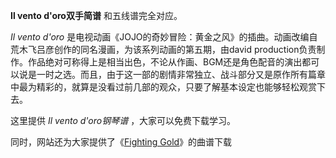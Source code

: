 

**Il vento d'oro双手简谱** 和五线谱完全对应。

_Il vento d'oro_ 是电视动画《JOJO的奇妙冒险：黄金之风》的插曲。动画改编自荒木飞吕彦创作的同名漫画，为该系列动画的第五期，由david
production负责制作。作品绝对可称得上是相当出色，不论从作画、BGM还是角色配音的演出都可以说是一时之选。而且，由于这一部的剧情非常独立、战斗部分又是原作所有篇章中最为精彩的，就算是没看过前几部的观众，只要了解基本设定也能够轻松观赏下去。

这里提供 _Il vento d'oro钢琴谱_ ，大家可以免费下载学习。

同时，网站还为大家提供了《[Fighting Gold](Music-9788-Fighting-Gold-JOJO的奇妙冒险黄金之风OP.html
"Fighting Gold")》的曲谱下载

